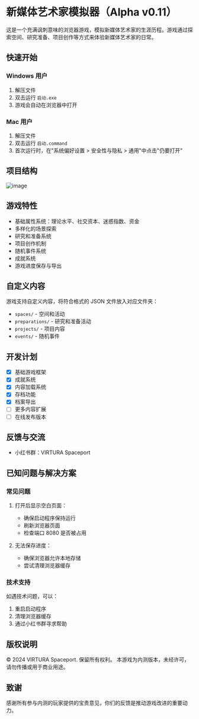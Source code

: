 # 新媒体艺术家模拟器（Alpha v0.11）

这是一个充满讽刺意味的浏览器游戏，模拟新媒体艺术家的生涯历程。游戏通过探索空间、研究准备、项目创作等方式来体验新媒体艺术家的日常。

## 快速开始

### Windows 用户
1. 解压文件
2. 双击运行 `启动.exe`
3. 游戏会自动在浏览器中打开

### Mac 用户
1. 解压文件
2. 双击运行 `启动.command`
3. 首次运行时，在"系统偏好设置 > 安全性与隐私 > 通用"中点击"仍要打开"

## 项目结构
![image](https://github.com/user-attachments/assets/2761d369-7663-4a30-87d2-edbb4f388a92)

## 游戏特性

- 基础属性系统：理论水平、社交资本、迷惑指数、资金
- 多样化的场景探索
- 研究和准备系统
- 项目创作机制
- 随机事件系统
- 成就系统
- 游戏进度保存与导出

## 自定义内容

游戏支持自定义内容，将符合格式的 JSON 文件放入对应文件夹：
- `spaces/` - 空间和活动
- `preparations/` - 研究和准备活动
- `projects/` - 项目内容
- `events/` - 随机事件

## 开发计划

- [x] 基础游戏框架
- [x] 成就系统
- [x] 内容加载系统
- [x] 存档功能
- [x] 档案导出
- [ ] 更多内容扩展
- [ ] 在线发布版本

## 反馈与交流

- 小红书群：VIRTURA Spaceport

## 已知问题与解决方案

### 常见问题

1. 打开后显示空白页面：
   - 确保启动程序保持运行
   - 刷新浏览器页面
   - 检查端口 8080 是否被占用

2. 无法保存进度：
   - 确保浏览器允许本地存储
   - 尝试清理浏览器缓存

### 技术支持

如遇技术问题，可以：
1. 重启启动程序
2. 清理浏览器缓存
3. 通过小红书群寻求帮助

## 版权说明

© 2024 VIRTURA Spaceport. 保留所有权利。
本游戏为内测版本，未经许可，请勿传播或用于商业用途。

## 致谢

感谢所有参与内测的玩家提供的宝贵意见，你们的反馈是推动游戏改进的重要动力。
